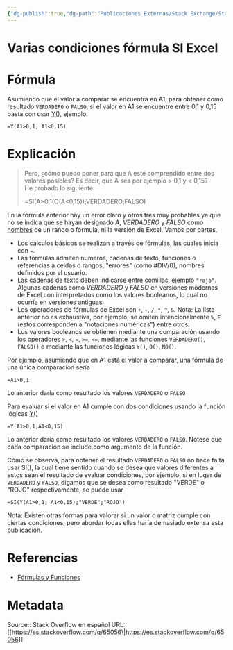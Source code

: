 ```yaml
---
{"dg-publish":true,"dg-path":"Publicaciones Externas/Stack Exchange/Stack Overflow en español/es.stackoverflow.com-65056.md","permalink":"/publicaciones-externas/stack-exchange/stack-overflow-en-espanol/es-stackoverflow-com-65056/","title":"Varias condiciones fórmula SI Excel","hide":true,"noteIcon":"default","created":"2024-04-03T12:49:10.626-06:00","updated":"2024-04-06T20:12:36.249-06:00"}
---
```


# Varias condiciones fórmula SI Excel

# Fórmula
Asumiendo que el valor a comparar se encuentra en A1,  para obtener como resultado `VERDADERO` o `FALSO`, si el valor en A1 se encuentre entre 0,1 y 0,15 basta con usar [Y()][1], ejemplo:

    =Y(A1>0,1; A1<0,15)

# Explicación

> Pero, ¿cómo puedo poner para que A esté comprendido entre dos valores posibles? Es decir, que A sea por ejemplo > 0,1 y < 0,15?  
> He probado lo siguiente:
>
>   =SI(A>0,1(O(A<0,15));VERDADERO;FALSO)

En la fórmula anterior hay un error claro y otros tres muy probables ya que no se indica que se hayan designado *A*, *VERDADERO* y *FALSO* como [nombres][2] de un rango o fórmula, ni la versión de Excel. Vamos por partes. 

- Los cálculos básicos se realizan a través de fórmulas, las cuales inicia con `=`.
- Las fórmulas admiten números, cadenas de texto, funciones o referencias a celdas o rangos, "errores" (como \#DIV/0), nombres definidos por el usuario.
- Las cadenas de texto deben indicarse entre comillas, ejemplo `"rojo"`. Algunas cadenas como *VERDADERO* y *FALSO* en versiones modernas de Excel con interpretados como los valores booleanos, lo cual no ocurría en versiones antiguas.
- Los operadores de fórmulas de Excel son `+`, `-`, `/`, `*`, `^`, `&`.
 Nota: La lista anterior no es exhaustiva, por ejemplo, se omiten intencionalmente `%`, `E` (estos corresponden a "notaciones numéricas") entre otros.
- Los valores booleanos se obtienen mediante una comparación usando los operadores `>`, `<`, `=`, `>=`, `<=`, mediante las funciones `VERDADERO()`, `FALSO()` o mediante las funciones lógicas `Y()`, `O()`, `NO()`.


Por ejemplo, asumiendo que en A1 está el valor a comparar, una fórmula de una única comparación sería

    =A1>0,1

Lo anterior daría como resultado los valores `VERDADERO` o `FALSO`

Para evaluar si el valor en A1 cumple con dos condiciones usando la función lógicas [Y()][1]

    =Y(A1>0,1;A1<0,15) 

Lo anterior daría como resultado los valores `VERDADERO` o `FALSO`. Nótese que cada comparación se include como argumento de la función.

Cómo se observa, para obtener el resultado `VERDADERO` o `FALSO` no hace falta usar SI(), la cual tiene sentido cuando se desea que valores diferentes a estos sean el resultado de evaluar condiciones, por ejemplo, si en lugar de `VERDADERO` y `FALSO`, digamos que se desea como resultado "VERDE" o "ROJO" respectivamente, se puede usar 

    =SI(Y(A1>0,1; A1<0,15);"VERDE";"ROJO")

Nota: Existen otras formas para valorar si un valor o matriz cumple con ciertas condiciones, pero abordar todas ellas haría demasiado extensa esta publicación.

# Referencias

- [Fórmulas y Funciones][3]


  [1]: https://support.office.com/es-es/article/Y-funci%C3%B3n-Y-5f19b2e8-e1df-4408-897a-ce285a19e9d9?ui=es-ES&rs=es-ES&ad=ES
  [2]: https://support.office.com/es-es/article/Definir-y-usar-nombres-en-f%C3%B3rmulas-4d0f13ac-53b7-422e-afd2-abd7ff379c64
  [3]: https://support.office.com/es-es/article/F%C3%B3rmulas-y-funciones-294d9486-b332-48ed-b489-abe7d0f9eda9?ui=es-ES&rs=es-ES

# Metadata
Source:: Stack Overflow en español
URL:: [[https://es.stackoverflow.com/q/65056\|https://es.stackoverflow.com/q/65056]]

